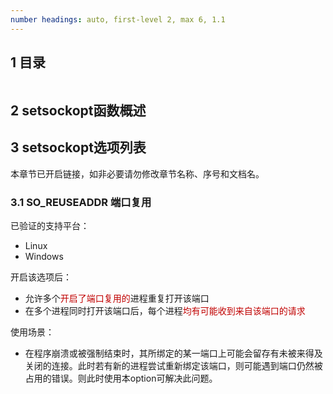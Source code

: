 ```yaml
---
number headings: auto, first-level 2, max 6, 1.1
---
```


## 1 目录

```toc
```

## 2 setsockopt函数概述


## 3 setsockopt选项列表

本章节已开启链接，如非必要请勿修改章节名称、序号和文档名。

### 3.1 SO_REUSEADDR 端口复用

已验证的支持平台：
- Linux
- Windows

开启该选项后：
- 允许多个<font color="#c00000">开启了端口复用的</font>进程重复打开该端口
- 在多个进程同时打开该端口后，每个进程<font color="#c00000">均有可能收到来自该端口的请求</font>

使用场景：
- 在程序崩溃或被强制结束时，其所绑定的某一端口上可能会留存有未被来得及关闭的连接。此时若有新的进程尝试重新绑定该端口，则可能遇到端口仍然被占用的错误。则此时使用本option可解决此问题。





